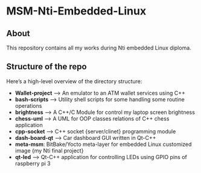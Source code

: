 # MSM-Nti-Embedded-Linux

## About  
This repository contains all my works during Nti embedded Linux diploma.

## Structure of the repo 
Here’s a high-level overview of the directory structure:  
- **Wallet-project** --> An emulator to an ATM wallet services using C++ 
- **bash-scripts** --> Utility shell scripts for some handling some routine operations
- **brightness** --> A C++/C Module for control my laptop screen brightness
- **chess-uml** --> A UML for OOP classes relations of C++ chess application  
- **cpp-socket** --> C++ socket {server/clinet} programming module  
- **dash-board-qt** --> Car dashboard GUI written in Qt-C++   
- **meta-msm**: BitBake/Yocto meta-layer for embedded Linux customized image {my Nti final project}
- **qt-led** --> Qt-C++ application for controlling LEDs using GPIO pins of raspberry pi 3 

